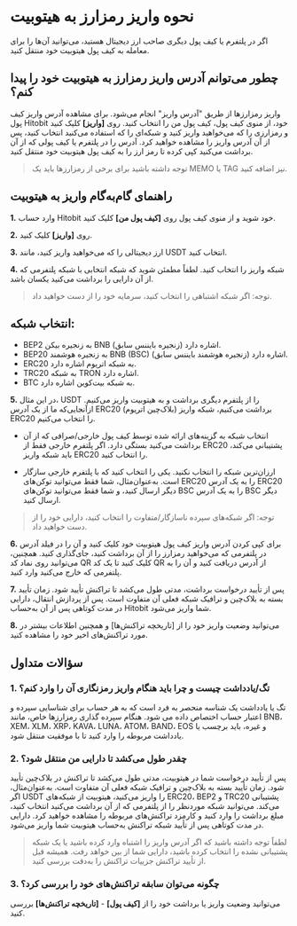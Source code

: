 # نحوه واریز رمزارز به هیتوبیت

اگر در پلتفرم یا کیف پول دیگری صاحب ارز دیجیتال هستید، می‌توانید آن‌ها را برای معامله به کیف پول هیتوبیت خود منتقل کنید.

## چطور می‌توانم آدرس واریز رمزارز به هیتوبیت خود را پیدا کنم؟

واریز رمزارزها از طریق "آدرس واریز" انجام می‌شود. برای مشاهده آدرس واریز کیف پول Hitobit خود، از منوی کیف پول، کیف پول من را انتخاب کنید. روی **[واریز]** کلیک کنید و رمزارزی را که می‌خواهید واریز کنید و شبکه‌ای را که استفاده می‌کنید انتخاب کنید، پس از آن آدرس واریز را مشاهده خواهید کرد. آدرس را در پلتفرم یا کیف پولی که از آن برداشت می‌کنید کپی کرده تا رمز ارز را به کیف پول هیتوبیت خود منتقل کنید.

> توجه داشته باشید برای برخی از رمزارزها باید یک MEMO  یا TAG نیز اضافه کنید. 	

## راهنمای گام‌به‌گام واریز به هیتوبیت

**1.**	وارد حساب Hitobit  خود شوید و از منوی کیف پول روی **[کیف پول من]** کلیک کنید.

**2.**	روی **[واریز]** کلیک کنید.

**3.**	ارز دیجیتالی را که می‌خواهید واریز کنید، مانند USDT انتخاب کنید.

**4.**	شبکه واریز را انتخاب کنید. لطفاً مطمئن شوید که شبکه انتخابی با شبکه پلتفرمی که از آن دارایی را برداشت می‌کنید یکسان باشد.

> توجه: اگر شبکه اشتباهی را انتخاب کنید، سرمایه خود را از دست خواهید داد.

## انتخاب شبکه:

- BEP2 به زنجیره بیکن BNB (زنجیره بایننس سابق) اشاره دارد.
- BEP20 به زنجیره هوشمند BNB (BSC) (زنجیره هوشمند بایننس سابق) اشاره دارد.
- ERC20 به شبکه اتریوم اشاره دارد.
- TRC20 به شبکه TRON اشاره دارد.
- BTC به شبکه بیت‌کوین اشاره دارد.

**5.**	در این مثال، USDT را از پلتفرم دیگری برداشت و به هیتوبیت واریز می‌کنیم. ازآنجایی‌که ما از یک آدرس ERC20 (بلاک‌چین اتریوم) برداشت می‌کنیم، شبکه واریز ERC20 را انتخاب می‌کنیم.

- انتخاب شبکه به گزینه‌های ارائه شده توسط کیف پول خارجی/صرافی که از آن برداشت می‌کنید بستگی دارد. اگر پلتفرم خارجی فقط از ERC20 پشتیبانی می‌کند، باید شبکه واریز ERC20 را انتخاب کنید.

- ارزان‌ترین شبکه را انتخاب نکنید. یکی را انتخاب کنید که با پلتفرم خارجی سازگار است. به‌عنوان‌مثال، شما فقط می‌توانید توکن‌های ERC20 را به یک آدرس ERC20 دیگر ارسال کنید، و شما فقط می‌توانید توکن‌های BSC را به یک آدرس BSC دیگر ارسال کنید.

> توجه: اگر شبکه‌های سپرده ناسازگار/متفاوت را انتخاب کنید، دارایی خود را از دست خواهید داد.

**6.**	برای کپی کردن آدرس واریز کیف پول هیتوبیت خود کلیک کنید و آن را در فیلد آدرس در پلتفرمی که می‌خواهید رمزارز را از آن برداشت کنید، جای‌گذاری کنید.
همچنین، می‌توانید روی نماد کد QR کلیک کنید تا یک کد QR از آدرس دریافت کنید و آن را به پلتفرمی که خارج می‌کنید وارد کنید.

**7.**	پس از تأیید درخواست برداشت، مدتی طول می‌کشد تا تراکنش تأیید شود. زمان تأیید بسته به بلاک‌چین و ترافیک شبکه فعلی آن متفاوت است.
پس از پردازش انتقال، دارایی  در مدت کوتاهی پس از آن به‌حساب Hitobit  شما واریز می‌شود.

**8.**	می‌توانید وضعیت واریز خود را از [تاریخچه تراکنش‌ها] و همچنین اطلاعات بیشتر در مورد تراکنش‌های اخیر خود را مشاهده کنید.

## سؤالات متداول

### 1.	تگ/یادداشت چیست و چرا باید هنگام واریز رمزنگاری آن را وارد کنم؟

تگ یا یادداشت یک شناسه منحصر به فرد است که به هر حساب برای شناسایی سپرده و اعتبار حساب اختصاص داده می شود. هنگام سپرده گذاری رمزارزها خاص، مانند BNB، XEM، XLM، XRP، KAVA، LUNA، ATOM، BAND، EOS و غیره، باید برچسب یا یادداشت مربوطه را وارد کنید تا با موفقیت منتقل شود.

### 2.	چقدر طول می‌کشد تا دارایی من منتقل شود؟

پس از تأیید درخواست شما در هیتوبیت، مدتی طول می‌کشد تا تراکنش در بلاک‌چین تأیید شود. زمان تأیید بسته به بلاک‌چین و ترافیک شبکه فعلی آن متفاوت است. 
به‌عنوان‌مثال، اگر USDT را واریز می‌کنید، هیتوبیت از شبکه‌های ERC20، BEP2 و TRC20 پشتیبانی می‌کند. می‌توانید شبکه موردنظر را از پلتفرمی که از آن برداشت می‌کنید انتخاب کنید، مبلغ برداشت را وارد کنید و کارمزد تراکنش‌های مربوطه را مشاهده خواهید کرد.
دارایی در مدت کوتاهی پس از تأیید شبکه تراکنش به‌حساب هیتوبیت شما واریز می‌شود.

> لطفاً توجه داشته باشید که اگر آدرس واریز را اشتباه وارد کرده باشید یا یک شبکه پشتیبانی نشده را انتخاب کرده باشید، دارایی شما از بین خواهد رفت. همیشه قبل از تأیید تراکنش جزییات تراکنش را به‌دقت بررسی کنید.

### 3.	 چگونه می‌توان سابقه تراکنش‌های خود را بررسی کرد؟

می‌توانید وضعیت واریز یا برداشت خود را از **[کیف پول]** - **[تاریخچه تراکنش‌ها]** بررسی کنید.

